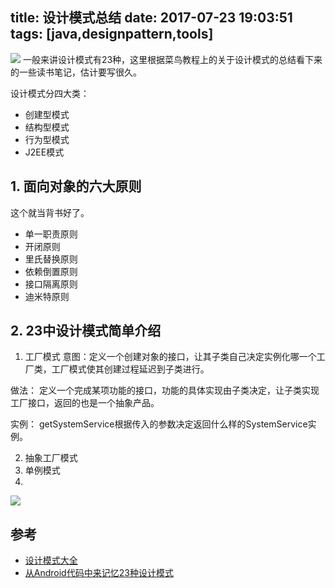 title: 设计模式总结
date: 2017-07-23 19:03:51
tags: [java,designpattern,tools]
---

![](http://www.haldir66.ga/static/imgs/509bdb071f9e7040823049e3db56e7c1.jpg)
一般来讲设计模式有23种，这里根据菜鸟教程上的关于设计模式的总结看下来的一些读书笔记，估计要写很久。
<!--more-->

设计模式分四大类：
- 创建型模式
- 结构型模式
- 行为型模式
- J2EE模式


## 1. 面向对象的六大原则
这个就当背书好了。
- 单一职责原则
- 开闭原则
- 里氏替换原则
- 依赖倒置原则
- 接口隔离原则
- 迪米特原则


## 2. 23中设计模式简单介绍
1. 工厂模式
意图：定义一个创建对象的接口，让其子类自己决定实例化哪一个工厂类，工厂模式使其创建过程延迟到子类进行。

做法： 定义一个完成某项功能的接口，功能的具体实现由子类决定，让子类实现工厂接口，返回的也是一个抽象产品。

实例：
getSystemService根据传入的参数决定返回什么样的SystemService实例。



2. 抽象工厂模式
3. 单例模式
4. 







![](http://www.haldir66.ga/static/imgs/77a5260f0e038392414105c5bf8fdecc.jpg)



## 参考
- [设计模式大全](http://zz563143188.iteye.com/blog/1847029)
- [从Android代码中来记忆23种设计模式](http://www.jianshu.com/p/1a9f571ad7c0从Android代码中来记忆23种设计模式)
